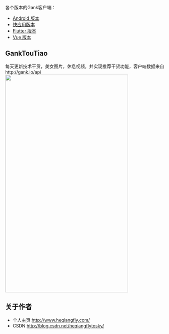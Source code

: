 各个版本的Gank客户端：

 - [Android 版本](http://www.heqiangfly.com/2016/11/08/android-app-ganktoutiao/)
 - [快应用版本](http://www.heqiangfly.com/2018/10/01/quick-app-demo-ganktoutiao/)
 - [Flutter 版本](http://www.heqiangfly.com/2019/08/06/flutter-gank-app/)
 - [Vue 版本](http://www.heqiangfly.com/2019/06/02/javascript-vue-gank-web-app/)

## GankTouTiao
每天更新技术干货，美女图片，休息视频，并实现推荐干货功能，客户端数据来自http://gank.io/api
<img src="/img/GankTouTiao.gif" width="389" height="687"/>

## 关于作者
 * 个人主页:http://www.heqiangfly.com/
 * CSDN:http://blog.csdn.net/heqiangflytosky/
